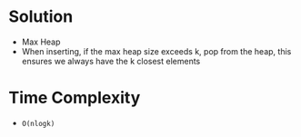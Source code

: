 # Solution
- Max Heap
- When inserting, if the max heap size exceeds k, pop from the heap, this ensures we always have the k closest elements

# Time Complexity
- `O(nlogk)`